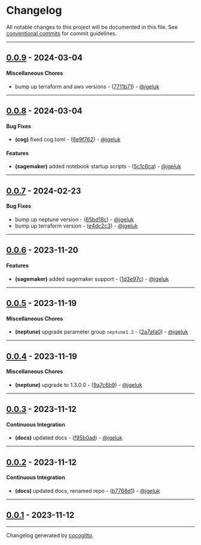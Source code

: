 # Changelog
All notable changes to this project will be documented in this file. See [conventional commits](https://www.conventionalcommits.org/) for commit guidelines.

- - -
## [0.0.9](https://github.com/EKGF/terraform-aws-neptune/compare/0.0.8..0.0.9) - 2024-03-04
#### Miscellaneous Chores
- bump up terraform and aws versions - ([7711b71](https://github.com/EKGF/terraform-aws-neptune/commit/7711b71d0dbbe6bf0768d449ea5df066667c3ffa)) - [@jgeluk](https://github.com/jgeluk)

- - -

## [0.0.8](https://github.com/EKGF/terraform-aws-neptune/compare/0.0.7..0.0.8) - 2024-03-04
#### Bug Fixes
- **(cog)** fixed cog.toml - ([6e9f762](https://github.com/EKGF/terraform-aws-neptune/commit/6e9f7620ff082145b62561f1cd5873d115498b45)) - [@jgeluk](https://github.com/jgeluk)
#### Features
- **(sagemaker)** added notebook startup scripts - ([5c1c6ca](https://github.com/EKGF/terraform-aws-neptune/commit/5c1c6cac227dc334464689fb1a2f63547e7b0ed7)) - [@jgeluk](https://github.com/jgeluk)

- - -

## [0.0.7](https://github.com/EKGF/terraform-neptune/compare/0.0.6..0.0.7) - 2024-02-23
#### Bug Fixes
- bump up neptune version - ([65bd18c](https://github.com/EKGF/terraform-neptune/commit/65bd18ce1048a3990e0ff8df700209f612624fcb)) - [@jgeluk](https://github.com/jgeluk)
- bump up terraform version - ([e4dc2c3](https://github.com/EKGF/terraform-neptune/commit/e4dc2c3017fe3d42b663d4d556040c44d1f99ed1)) - [@jgeluk](https://github.com/jgeluk)

- - -

## [0.0.6](https://github.com/EKGF/terraform-neptune/compare/0.0.5..0.0.6) - 2023-11-20
#### Features
- **(sagemaker)** added sagemaker support - ([1d3e97c](https://github.com/EKGF/terraform-neptune/commit/1d3e97c4a79c7e9d8015e020adea48d2ace739ab)) - [@jgeluk](https://github.com/jgeluk)

- - -

## [0.0.5](https://github.com/EKGF/terraform-neptune/compare/0.0.4..0.0.5) - 2023-11-19
#### Miscellaneous Chores
- **(neptune)** upgrade parameter group `neptune1.3` - ([2a7afa0](https://github.com/EKGF/terraform-neptune/commit/2a7afa0e50b5a6ef11a0c926ff439656ea4aad88)) - [@jgeluk](https://github.com/jgeluk)

- - -

## [0.0.4](https://github.com/EKGF/terraform-neptune/compare/0.0.3..0.0.4) - 2023-11-19
#### Miscellaneous Chores
- **(neptune)** upgrade to 1.3.0.0 - ([9a7c6b9](https://github.com/EKGF/terraform-neptune/commit/9a7c6b90e475a90cda8151144568674e23c9a8b6)) - [@jgeluk](https://github.com/jgeluk)

- - -

## [0.0.3](https://github.com/EKGF/terraform-neptune/compare/0.0.2..0.0.3) - 2023-11-12
#### Continuous Integration
- **(docs)** updated docs - ([f95b0ad](https://github.com/EKGF/terraform-neptune/commit/f95b0adf762bc8621d33f6bd88529049a02dd679)) - [@jgeluk](https://github.com/jgeluk)

- - -

## [0.0.2](https://github.com/EKGF/terraform-neptune/compare/0.0.1..0.0.2) - 2023-11-12
#### Continuous Integration
- **(docs)** updated docs, renamed repo - ([b7768d1](https://github.com/EKGF/terraform-neptune/commit/b7768d13829fdcf723a3bd2d5079fa36d07e7440)) - [@jgeluk](https://github.com/jgeluk)

- - -

## [0.0.1](https://github.com/EKGF/terraform-neptune/compare/2c88853d8104f23782234297e4b63810b43826d9..0.0.1) - 2023-11-12

- - -

Changelog generated by [cocogitto](https://github.com/cocogitto/cocogitto).